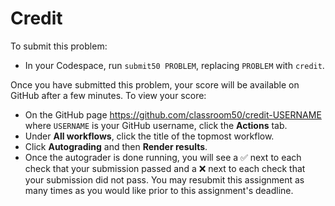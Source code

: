 # Credit

To submit this problem:

* In your Codespace, run `submit50 PROBLEM`, replacing `PROBLEM` with `credit`.

Once you have submitted this problem, your score will be available on GitHub after a few minutes. To view your score:

* On the GitHub page https://github.com/classroom50/credit-USERNAME where `USERNAME` is your GitHub username, click the **Actions** tab.
* Under **All workflows**, click the title of the topmost workflow.
* Click **Autograding** and then **Render results**.
* Once the autograder is done running, you will see a ✅ next to each check that your submission passed and a ❌ next to each check that your submission did not pass. You may resubmit this assignment as many times as you would like prior to this assignment's deadline.
